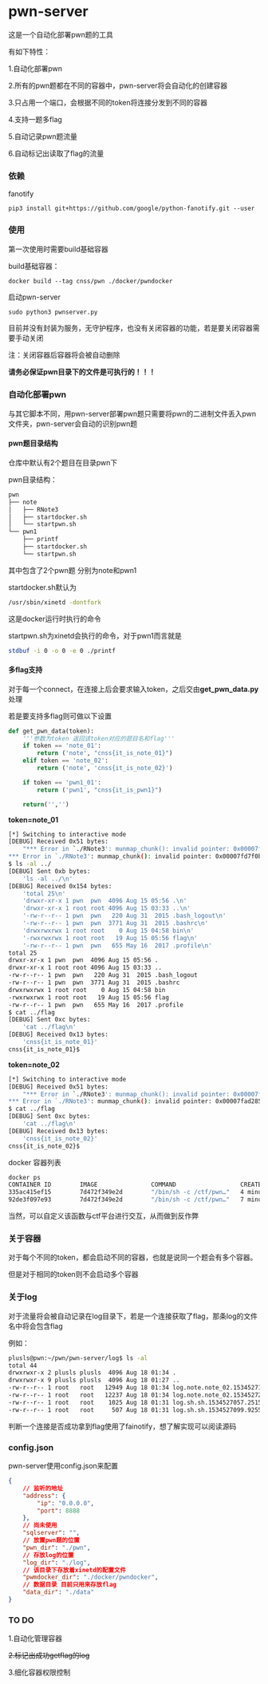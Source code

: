 # pwn-server

这是一个自动化部署pwn题的工具

有如下特性：

1.自动化部署pwn

2.所有的pwn题都在不同的容器中，pwn-server将会自动化的创建容器

3.只占用一个端口，会根据不同的token将连接分发到不同的容器

4.支持一题多flag

5.自动记录pwn题流量

6.自动标记出读取了flag的流量

### 依赖

fanotify

```
pip3 install git+https://github.com/google/python-fanotify.git --user
```



### 使用

第一次使用时需要build基础容器

build基础容器：

```
docker build --tag cnss/pwn ./docker/pwndocker
```



启动pwn-server

```python
sudo python3 pwnserver.py
```

目前并没有封装为服务，无守护程序，也没有关闭容器的功能，若是要关闭容器需要手动关闭

注：关闭容器后容器将会被自动删除

**请务必保证pwn目录下的文件是可执行的！！！**



### 自动化部署pwn

与其它脚本不同，用pwn-server部署pwn题只需要将pwn的二进制文件丢入pwn文件夹，pwn-server会自动的识别pwn题

#### pwn题目录结构

仓库中默认有2个题目在目录pwn下

pwn目录结构：

```sh
pwn
├── note
│   ├── RNote3
│   ├── startdocker.sh
│   └── startpwn.sh
└── pwn1
    ├── printf
    ├── startdocker.sh
    └── startpwn.sh
```

其中包含了2个pwn题 分别为note和pwn1

startdocker.sh默认为

```sh
/usr/sbin/xinetd -dontfork
```

这是docker运行时执行的命令

startpwn.sh为xinetd会执行的命令，对于pwn1而言就是

```sh
stdbuf -i 0 -o 0 -e 0 ./printf
```

#### 多flag支持

对于每一个connect，在连接上后会要求输入token，之后交由**get_pwn_data.py**处理

若是要支持多flag则可做以下设置

```python
def get_pwn_data(token):
    '''参数为token 返回该token对应的题目名和flag'''
    if token == 'note_01':
    	return ('note', "cnss{it_is_note_01}")
    elif token == 'note_02':
        return ('note', 'cnss{it_is_note_02}')

    if token == 'pwn1_01':
    	return ('pwn1', "cnss{it_is_pwn1}")

    return('','')
```

**token=note_01**

```bash
[*] Switching to interactive mode
[DEBUG] Received 0x51 bytes:
    "*** Error in `./RNote3': munmap_chunk(): invalid pointer: 0x00007fd7f0bd7afd ***\n"
*** Error in `./RNote3': munmap_chunk(): invalid pointer: 0x00007fd7f0bd7afd ***
$ ls -al ../
[DEBUG] Sent 0xb bytes:
    'ls -al ../\n'
[DEBUG] Received 0x154 bytes:
    'total 25\n'
    'drwxr-xr-x 1 pwn  pwn  4096 Aug 15 05:56 .\n'
    'drwxr-xr-x 1 root root 4096 Aug 15 03:33 ..\n'
    '-rw-r--r-- 1 pwn  pwn   220 Aug 31  2015 .bash_logout\n'
    '-rw-r--r-- 1 pwn  pwn  3771 Aug 31  2015 .bashrc\n'
    'drwxrwxrwx 1 root root    0 Aug 15 04:58 bin\n'
    '-rwxrwxrwx 1 root root   19 Aug 15 05:56 flag\n'
    '-rw-r--r-- 1 pwn  pwn   655 May 16  2017 .profile\n'
total 25
drwxr-xr-x 1 pwn  pwn  4096 Aug 15 05:56 .
drwxr-xr-x 1 root root 4096 Aug 15 03:33 ..
-rw-r--r-- 1 pwn  pwn   220 Aug 31  2015 .bash_logout
-rw-r--r-- 1 pwn  pwn  3771 Aug 31  2015 .bashrc
drwxrwxrwx 1 root root    0 Aug 15 04:58 bin
-rwxrwxrwx 1 root root   19 Aug 15 05:56 flag
-rw-r--r-- 1 pwn  pwn   655 May 16  2017 .profile
$ cat ../flag
[DEBUG] Sent 0xc bytes:
    'cat ../flag\n'
[DEBUG] Received 0x13 bytes:
    'cnss{it_is_note_01}'
cnss{it_is_note_01}$  
```

**token=note_02**

```bash
[*] Switching to interactive mode
[DEBUG] Received 0x51 bytes:
    "*** Error in `./RNote3': munmap_chunk(): invalid pointer: 0x00007fad2858cafd ***\n"
*** Error in `./RNote3': munmap_chunk(): invalid pointer: 0x00007fad2858cafd ***
$ cat ../flag
[DEBUG] Sent 0xc bytes:
    'cat ../flag\n'
[DEBUG] Received 0x13 bytes:
    'cnss{it_is_note_02}'
cnss{it_is_note_02}$  

```

docker 容器列表

```bash
docker ps
CONTAINER ID        IMAGE               COMMAND                  CREATED             STATUS              PORTS               NAMES
335ac415ef15        7d472f349e2d        "/bin/sh -c /ctf/pwn…"   4 minutes ago       Up 4 minutes        1337/tcp            note_02
92de3f097e93        7d472f349e2d        "/bin/sh -c /ctf/pwn…"   7 minutes ago       Up 7 minutes        1337/tcp            note_01

```

当然，可以自定义该函数与ctf平台进行交互，从而做到反作弊



### 关于容器

对于每个不同的token，都会启动不同的容器，也就是说同一个题会有多个容器。

但是对于相同的token则不会启动多个容器



### 关于log

对于流量将会被自动记录在log目录下，若是一个连接获取了flag，那条log的文件名中将会包含flag

例如：

```bash
plusls@pwn:~/pwn/pwn-server/log$ ls -al
total 44
drwxrwxr-x 2 plusls plusls  4096 Aug 18 01:34 .
drwxrwxr-x 9 plusls plusls  4096 Aug 18 01:27 ..
-rw-r--r-- 1 root   root   12949 Aug 18 01:34 log.note.note_02.1534527196.572956.log
-rw-r--r-- 1 root   root   12237 Aug 18 01:34 log.note.note_02.1534527217.5434923-flag.log
-rw-r--r-- 1 root   root    1025 Aug 18 01:31 log.sh.sh.1534527057.2515137.log
-rw-r--r-- 1 root   root     507 Aug 18 01:31 log.sh.sh.1534527099.9255965-flag.log
```

判断一个连接是否成功拿到flag使用了fainotify，想了解实现可以阅读源码

### config.json

pwn-server使用config.json来配置

```json
{
    // 监听的地址
    "address": {
        "ip": "0.0.0.0",
        "port": 8888
    },
    // 尚未使用
    "sqlserver": "",
    // 放置pwn题的位置
    "pwn_dir": "./pwn",
    // 存放log的位置
    "log_dir": "./log",
    // 该目录下存放着xinetd的配置文件
    "pwmdocker_dir": "./docker/pwndocker",
    // 数据目录 目前只用来存放flag
    "data_dir": "./data"
}
```



### TO DO

1.自动化管理容器

~~2.标记出成功getflag的log~~

3.细化容器权限控制